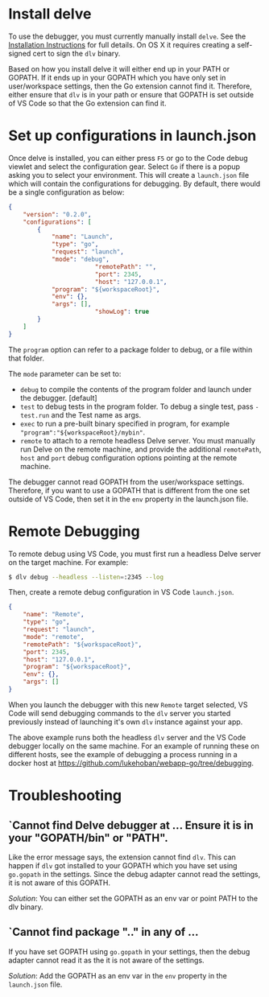 # Install delve

To use the debugger, you must currently manually install `delve`.  See the [Installation Instructions](https://github.com/derekparker/delve/tree/master/Documentation/installation) for full details.  On OS X it requires creating a self-signed cert to sign the `dlv` binary.

Based on how you install delve it will either end up in your PATH or GOPATH. 
If it ends up in your GOPATH which you have only set in user/workspace settings, then the Go extension cannot find it. Therefore, either ensure that `dlv` is in your path or ensure that GOPATH is set outside of VS Code so that the Go extension can find it.

# Set up configurations in launch.json

Once delve is installed, you can either press `F5` or go to the Code debug viewlet and select the configuration gear. Select `Go` if there is a popup asking you to select your environment. This will create a `launch.json` file which will contain the configurations for debugging. By default, there would be a single configuration as below:

```json
{
	"version": "0.2.0",
	"configurations": [
		{
			"name": "Launch",
			"type": "go",
			"request": "launch",
			"mode": "debug",
                        "remotePath": "",
                        "port": 2345,
                        "host": "127.0.0.1",
			"program": "${workspaceRoot}",
			"env": {},
			"args": [],
                        "showLog": true
		}
	]
}
```

The `program` option can refer to a package folder to debug, or a file within that folder.

The `mode` parameter can be set to:

* `debug` to compile the contents of the program folder and launch under the debugger. [default]
* `test` to debug tests in the program folder. To debug a single test, pass `-test.run` and the Test name as args.
* `exec` to run a pre-built binary specified in program, for example `"program":"${workspaceRoot}/mybin"`.
* `remote` to attach to a remote headless Delve server.  You must manually run Delve on the remote machine, and provide the additional `remotePath`, `host` and `port` debug configuration options pointing at the remote machine.

The debugger cannot read GOPATH from the user/workspace settings. Therefore, if you want to use a GOPATH that is different from the one set outside of VS Code, then set it in the `env` property in the launch.json file.

# Remote Debugging

To remote debug using VS Code, you must first run a headless Delve server on the target machine.  For example:

```bash
$ dlv debug --headless --listen=:2345 --log
```

Then, create a remote debug configuration in VS Code `launch.json`.

```json
{
	"name": "Remote",
	"type": "go",
	"request": "launch",
	"mode": "remote",
	"remotePath": "${workspaceRoot}",
	"port": 2345,
	"host": "127.0.0.1",
	"program": "${workspaceRoot}",
	"env": {},
	"args": []
}
```

When you launch the debugger with this new `Remote` target selected, VS Code will send debugging
commands to the `dlv` server you started previously instead of launching it's own `dlv` instance against your app.

The above example runs both the headless `dlv` server and the VS Code debugger locally on the same machine.  For an
example of running these on different hosts, see the example of debugging a process running in a docker host at https://github.com/lukehoban/webapp-go/tree/debugging.

# Troubleshooting

## `Cannot find Delve debugger at ... Ensure it is in your "GOPATH/bin" or "PATH".

Like the error message says, the extension cannot find `dlv`. 
This can happen if `dlv` got installed to your GOPATH which you have set using `go.gopath` in the settings.
Since the debug adapter cannot read the settings, it is not aware of this GOPATH.

_Solution_: You can either set the GOPATH as an env var or point PATH to the dlv binary.

## `Cannot find package ".." in any of ... 

If you have set GOPATH using `go.gopath` in your settings, then the debug adapter cannot read it as the it is not aware of the settings. 

_Solution_: Add the GOPATH as an env var in the `env` property in the `launch.json` file.


